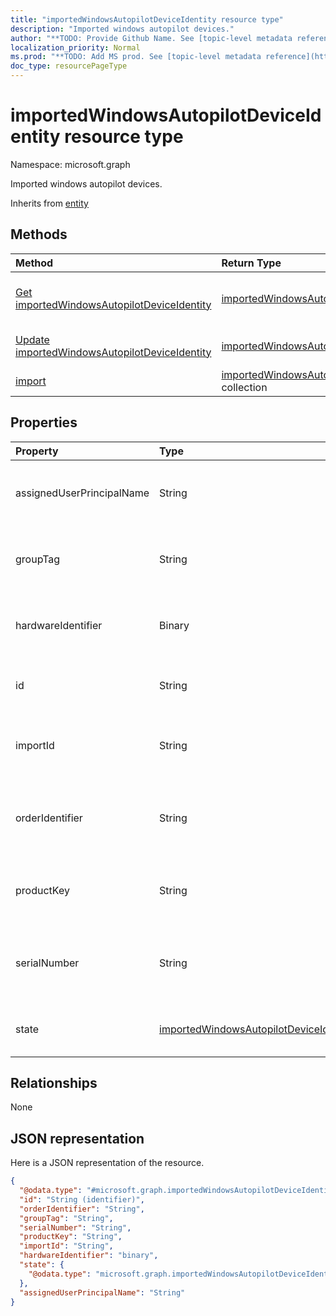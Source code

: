 ```yaml
---
title: "importedWindowsAutopilotDeviceIdentity resource type"
description: "Imported windows autopilot devices."
author: "**TODO: Provide Github Name. See [topic-level metadata reference](https://msgo.azurewebsites.net/add/document/guidelines/metadata.html#topic-level-metadata)**"
localization_priority: Normal
ms.prod: "**TODO: Add MS prod. See [topic-level metadata reference](https://msgo.azurewebsites.net/add/document/guidelines/metadata.html#topic-level-metadata)**"
doc_type: resourcePageType
---
```


# importedWindowsAutopilotDeviceIdentity resource type


Namespace: microsoft.graph

Imported windows autopilot devices.


Inherits from [entity](../resources/entity.md)

## Methods
|Method|Return Type|Description|
|:---|:---|:---|
|[Get importedWindowsAutopilotDeviceIdentity](../api/importedwindowsautopilotdeviceidentity-get.md)|[importedWindowsAutopilotDeviceIdentity](../resources/importedwindowsautopilotdeviceidentity.md)|Read the properties and relationships of an [importedWindowsAutopilotDeviceIdentity](../resources/importedwindowsautopilotdeviceidentity.md) object.|
|[Update importedWindowsAutopilotDeviceIdentity](../api/importedwindowsautopilotdeviceidentity-update.md)|[importedWindowsAutopilotDeviceIdentity](../resources/importedwindowsautopilotdeviceidentity.md)|Update the properties of an [importedWindowsAutopilotDeviceIdentity](../resources/importedwindowsautopilotdeviceidentity.md) object.|
|[import](../api/importedwindowsautopilotdeviceidentity-import.md)|[importedWindowsAutopilotDeviceIdentity](../resources/importedwindowsautopilotdeviceidentity.md) collection|**TODO: Add Description**|

## Properties
|Property|Type|Description|
|:---|:---|:---|
|assignedUserPrincipalName|String|UPN of the user the device will be assigned|
|groupTag|String|Group Tag of the Windows autopilot device.|
|hardwareIdentifier|Binary|Hardware Blob of the Windows autopilot device.|
|id|String|**TODO: Add Description** Inherited from [entity](../resources/entity.md)|
|importId|String|The Import Id of the Windows autopilot device.|
|orderIdentifier|String|Order Id of the Windows autopilot device. - Deprecate|
|productKey|String|Product Key of the Windows autopilot device.|
|serialNumber|String|Serial number of the Windows autopilot device.|
|state|[importedWindowsAutopilotDeviceIdentityState](../resources/importedwindowsautopilotdeviceidentitystate.md)|Current state of the imported device.|

## Relationships
None

## JSON representation
Here is a JSON representation of the resource.
<!-- {
  "blockType": "resource",
  "keyProperty": "id",
  "@odata.type": "microsoft.graph.importedWindowsAutopilotDeviceIdentity",
  "baseType": "microsoft.graph.entity",
  "openType": false
}
-->
``` json
{
  "@odata.type": "#microsoft.graph.importedWindowsAutopilotDeviceIdentity",
  "id": "String (identifier)",
  "orderIdentifier": "String",
  "groupTag": "String",
  "serialNumber": "String",
  "productKey": "String",
  "importId": "String",
  "hardwareIdentifier": "binary",
  "state": {
    "@odata.type": "microsoft.graph.importedWindowsAutopilotDeviceIdentityState"
  },
  "assignedUserPrincipalName": "String"
}
```


